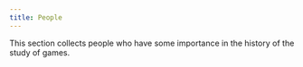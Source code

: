 ```yaml
---
title: People
---
```


This section collects people who have some importance in the history of the study of games.
